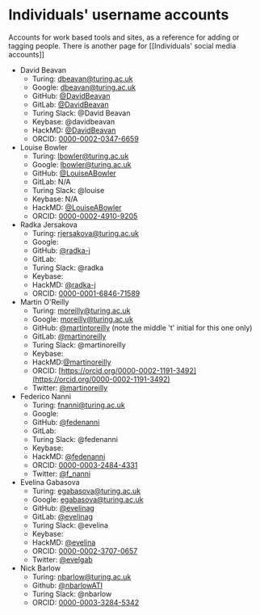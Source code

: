 # Individuals' username accounts

Accounts for work based tools and sites, as a reference for adding or tagging people. There is another page for [[Individuals' social media accounts]]

* David Beavan
  - Turing: dbeavan@turing.ac.uk
  - Google: dbeavan@turing.ac.uk
  - GitHub: [@DavidBeavan](https://github.com/DavidBeavan)
  - GitLab: [@DavidBeavan](https://gitlab.com/DavidBeavan)
  - Turing Slack: @David Beavan
  - Keybase: @davidbeavan
  - HackMD: [@DavidBeavan](https://hackmd.io/@DavidBeavan)
  - ORCID: [0000-0002-0347-6659](https://orcid.org/0000-0002-0347-6659)
* Louise Bowler
  - Turing: lbowler@turing.ac.uk
  - Google: lbowler@turing.ac.uk
  - GitHub: [@LouiseABowler](https://github.com/LouiseABowler)
  - GitLab: N/A
  - Turing Slack: @louise
  - Keybase: N/A
  - HackMD: [@LouiseABowler](https://hackmd.io/@LouiseABowler)
  - ORCID: [0000-0002-4910-9205](https://orcid.org/0000-0002-4910-9205)
* Radka Jersakova
  - Turing: rjersakova@turing.ac.uk
  - Google: 
  - GitHub: [@radka-j](https://github.com/radka-j)
  - GitLab: 
  - Turing Slack: @radka
  - Keybase: 
  - HackMD: [@radka-j](https://hackmd.io/@radka-j)
  - ORCID: [0000-0001-6846-71589](https://orcid.org/0000-0001-6846-7158)
* Martin O'Reilly
  - Turing: moreilly@turing.ac.uk
  - Google: moreilly@turing.ac.uk
  - GitHub: [@martintoreilly](https://github.com/martintoreilly) (note the middle 't' initial for this one only)
  - GitLab: [@martinoreilly](https://gitlab.com/martinoreilly)
  - Turing Slack: @martinoreilly
  - Keybase:
  - HackMD:[@martinoreilly](https://hackmd.io/@martinoreilly)
  - ORCID: [https://orcid.org/0000-0002-1191-3492](https://orcid.org/0000-0002-1191-3492)
  - Twitter: [@martinoreilly](https://twitter.com/martinoreilly)
* Federico Nanni
  - Turing: fnanni@turing.ac.uk
  - Google: 
  - GitHub: [@fedenanni](https://github.com/fedenanni)
  - GitLab: 
  - Turing Slack: @fedenanni
  - Keybase: 
  - HackMD: [@fedenanni](https://hackmd.io/@fedenanni)
  - ORCID: [0000-0003-2484-4331](https://orcid.org/0000-0003-2484-4331)
  - Twitter: [@f_nanni](https://twitter.com/f_nanni)
* Evelina Gabasova
  - Turing: egabasova@turing.ac.uk
  - Google: egabasova@turing.ac.uk
  - GitHub: [@evelinag](https://github.com/evelinag)
  - GitLab: [@evelinag](https://gitlab.com/evelinag)
  - Turing Slack: @evelina
  - Keybase:
  - HackMD: [@evelina](https://hackmd.io/@evelina)
  - ORCID: [0000-0002-3707-0657](https://orcid.org/0000-0002-3707-0657)
  - Twitter: [@evelgab](https://twitter.com/evelgab)
* Nick Barlow
  - Turing: nbarlow@turing.ac.uk
  - Github: [@nbarlowATI](https://github.com/nbarlowATI)
  - Turing Slack: @nbarlow
  - ORCID: [0000-0003-3284-5342](https://orcid.org/0000-0003-3284-5342)